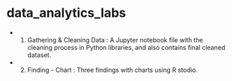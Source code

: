 # data_analytics_labs

- 1. Gathering & Cleaning Data : A Jupyter notebook file with the cleaning process in Python libraries, and also contains final cleaned dataset.
- 2. Finding - Chart : Three findings with charts using R stodio.